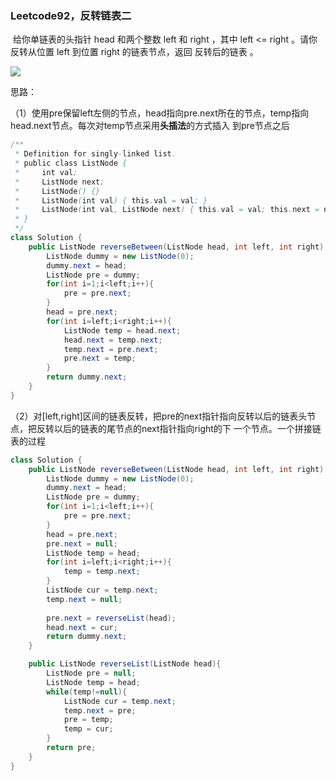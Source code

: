 ### Leetcode92，反转链表二

​		给你单链表的头指针 head 和两个整数 left 和 right ，其中 left <= right 。请你反转从位置 left 到位置 right 的链表节点，返回 反转后的链表 。

![](D:\360download\Typora\ProcessOn\图片\反转链表二.jpg)

思路：

（1）使用pre保留left左侧的节点，head指向pre.next所在的节点，temp指向head.next节点。每次对temp节点采用**头插法**的方式插入			到pre节点之后

```java
/**
 * Definition for singly-linked list.
 * public class ListNode {
 *     int val;
 *     ListNode next;
 *     ListNode() {}
 *     ListNode(int val) { this.val = val; }
 *     ListNode(int val, ListNode next) { this.val = val; this.next = next; }
 * }
 */
class Solution {
    public ListNode reverseBetween(ListNode head, int left, int right) {
        ListNode dummy = new ListNode(0);
        dummy.next = head;
        ListNode pre = dummy;
        for(int i=1;i<left;i++){
            pre = pre.next;
        }
        head = pre.next;
        for(int i=left;i<right;i++){
            ListNode temp = head.next;
            head.next = temp.next;
            temp.next = pre.next;
            pre.next = temp;
        }
        return dummy.next;
    }
}
```



（2）对[left,right]区间的链表反转，把pre的next指针指向反转以后的链表头节点，把反转以后的链表的尾节点的next指针指向right的下			一个节点。一个拼接链表的过程

```java
class Solution {
    public ListNode reverseBetween(ListNode head, int left, int right) {
        ListNode dummy = new ListNode(0);
        dummy.next = head;
        ListNode pre = dummy;
        for(int i=1;i<left;i++){
            pre = pre.next;
        }
        head = pre.next;
        pre.next = null;
        ListNode temp = head;
        for(int i=left;i<right;i++){
            temp = temp.next;
        }
        ListNode cur = temp.next;
        temp.next = null;
        
        pre.next = reverseList(head);
        head.next = cur;
        return dummy.next;
    }

    public ListNode reverseList(ListNode head){
        ListNode pre = null;
        ListNode temp = head;
        while(temp!=null){
            ListNode cur = temp.next;
            temp.next = pre;
            pre = temp;
            temp = cur;
        }
        return pre;
    } 
}
```

